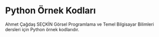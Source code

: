 # Python Örnek Kodları
Ahmet Çağdaş SEÇKİN
Görsel Programlama ve Temel Bilgisayar Bilimleri dersleri için Python örnek kodlarıdır.
